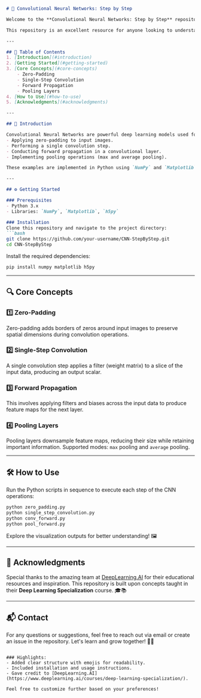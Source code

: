 ```markdown
# 🧠 Convolutional Neural Networks: Step by Step

Welcome to the **Convolutional Neural Networks: Step by Step** repository! 🚀 This project provides an in-depth implementation of foundational concepts in Convolutional Neural Networks (CNNs), including zero-padding, convolutional steps, forward propagation, and pooling layers. 

This repository is an excellent resource for anyone looking to understand the mechanics of CNNs through practical coding examples. 💻✨

---

## 📖 Table of Contents
1. [Introduction](#introduction)
2. [Getting Started](#getting-started)
3. [Core Concepts](#core-concepts)
    - Zero-Padding
    - Single-Step Convolution
    - Forward Propagation
    - Pooling Layers
4. [How to Use](#how-to-use)
5. [Acknowledgments](#acknowledgments)

---

## 🌟 Introduction

Convolutional Neural Networks are powerful deep learning models used for image processing, computer vision, and more. This repository demonstrates:
- Applying zero-padding to input images.
- Performing a single convolution step.
- Conducting forward propagation in a convolutional layer.
- Implementing pooling operations (max and average pooling).

These examples are implemented in Python using `NumPy` and `Matplotlib`, providing a step-by-step guide to the foundational aspects of CNNs. 📊📸

---

## ⚙️ Getting Started

### Prerequisites
- Python 3.x
- Libraries: `NumPy`, `Matplotlib`, `h5py`

### Installation
Clone this repository and navigate to the project directory:
```bash
git clone https://github.com/your-username/CNN-StepByStep.git
cd CNN-StepByStep
```

Install the required dependencies:
```bash
pip install numpy matplotlib h5py
```

---

## 🔍 Core Concepts

### 1️⃣ Zero-Padding
Zero-padding adds borders of zeros around input images to preserve spatial dimensions during convolution operations. 

### 2️⃣ Single-Step Convolution
A single convolution step applies a filter (weight matrix) to a slice of the input data, producing an output scalar.

### 3️⃣ Forward Propagation
This involves applying filters and biases across the input data to produce feature maps for the next layer.

### 4️⃣ Pooling Layers
Pooling layers downsample feature maps, reducing their size while retaining important information. Supported modes: `max` pooling and `average` pooling.

---

## 🛠️ How to Use

Run the Python scripts in sequence to execute each step of the CNN operations:
```bash
python zero_padding.py
python single_step_convolution.py
python conv_forward.py
python pool_forward.py
```

Explore the visualization outputs for better understanding! 🖼️

---

## 🙌 Acknowledgments

Special thanks to the amazing team at [DeepLearning.AI](https://www.deeplearning.ai/courses/deep-learning-specialization/) for their educational resources and inspiration. This repository is built upon concepts taught in their **Deep Learning Specialization** course. 🎓📚

---

## 📬 Contact

For any questions or suggestions, feel free to reach out via email or create an issue in the repository. Let's learn and grow together! 🌱✨
```

### Highlights:
- Added clear structure with emojis for readability.
- Included installation and usage instructions.
- Gave credit to [DeepLearning.AI](https://www.deeplearning.ai/courses/deep-learning-specialization/). 

Feel free to customize further based on your preferences!
